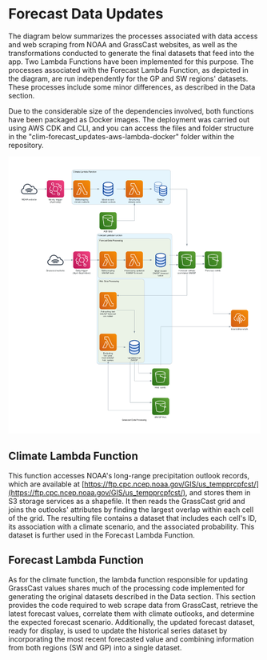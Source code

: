 # Forecast Data Updates

The diagram below summarizes the processes associated with data access and web scraping from NOAA and GrassCast websites, as well as the transformations conducted to generate the final datasets that feed into the app. Two Lambda Functions have been implemented for this purpose. The processes associated with the Forecast Lambda Function, as depicted in the diagram, are run independently for the GP and SW regions' datasets. These processes include some minor differences, as described in the Data section.

Due to the considerable size of the dependencies involved, both functions have been packaged as Docker images. The deployment was carried out using AWS CDK and CLI, and you can access the files and folder structure in the "clim-forecast_updates-aws-lambda-docker" folder within the repository.

<p align="center">
 <img width="655" alt="aws" src="img/grasscast_data_processing.png">
</p>

## Climate Lambda Function

This function accesses NOAA's long-range precipitation outlook records, which are available at [https://ftp.cpc.ncep.noaa.gov/GIS/us_tempprcpfcst/](https://ftp.cpc.ncep.noaa.gov/GIS/us_tempprcpfcst/), and stores them in S3 storage services as a shapefile. It then reads the GrassCast grid and joins the outlooks' attributes by finding the largest overlap within each cell of the grid. The resulting file contains a dataset that includes each cell's ID, its association with a climate scenario, and the associated probability. This dataset is further used in the Forecast Lambda Function.

## Forecast Lambda Function

As for the climate function, the lambda function responsible for updating GrassCast values shares much of the processing code implemented for generating the original datasets described in the Data section. This section provides the code required to web scrape data from GrassCast, retrieve the latest forecast values, correlate them with climate outlooks, and determine the expected forecast scenario. Additionally, the updated forecast dataset, ready for display, is used to update the historical series dataset by incorporating the most recent forecasted value and combining information from both regions (SW and GP) into a single dataset.
